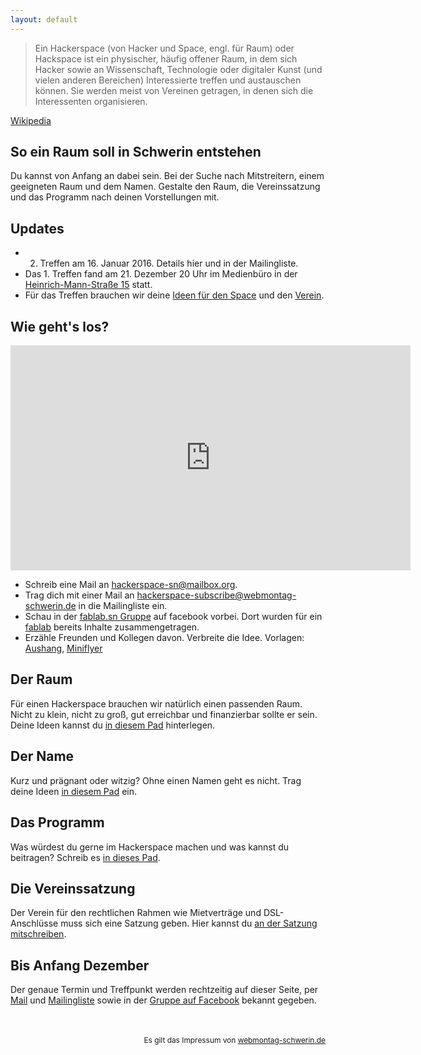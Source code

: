 ```yaml
---
layout: default
---
```


> Ein Hackerspace (von Hacker und Space, engl. für Raum) oder Hackspace ist ein physischer, häufig offener Raum, in dem sich Hacker sowie an Wissenschaft, Technologie oder digitaler Kunst (und vielen anderen Bereichen) Interessierte treffen und austauschen können. Sie werden meist von Vereinen getragen, in denen sich die Interessenten organisieren.

[Wikipedia](https://de.wikipedia.org/wiki/Hackerspace)

## So ein Raum soll in Schwerin entstehen

Du kannst von Anfang an dabei sein. Bei der Suche nach Mitstreitern, einem geeigneten Raum und dem Namen.
Gestalte den Raum, die Vereinssatzung und das Programm nach deinen Vorstellungen mit.

## Updates

* 2. Treffen am 16. Januar 2016. Details hier und in der Mailingliste.
* Das 1. Treffen fand am 21. Dezember 20 Uhr im Medienbüro in der [Heinrich-Mann-Straße 15](http://osm.org/go/0NASsid6w?node=2440228384) statt.
* Für das Treffen brauchen wir deine [Ideen für den Space](https://pad.systemli.org/p/hacksn-raum) und den [Verein](https://pad.systemli.org/p/hacksn-satzung).

## Wie geht's los?

<iframe width="640" height="360" src="https://www.youtube-nocookie.com/embed/WkiX7R1-kaY?rel=0&amp;controls=0" frameborder="0" allowfullscreen></iframe>

* Schreib eine Mail an [hackerspace-sn@mailbox.org](mailto:hackerspace-sn@mailbox.org).
* Trag dich mit einer Mail an [hackerspace-subscribe@webmontag-schwerin.de](mailto:hackerspace-subscribe@webmontag-schwerin.de) in die Mailingliste ein.
* Schau in der [fablab.sn Gruppe](https://www.facebook.com/groups/411294885691851) auf facebook vorbei. Dort wurden für ein [fablab](https://de.wikipedia.org/wiki/FabLab) bereits Inhalte zusammengetragen.
* Erzähle Freunden und Kollegen davon. Verbreite die Idee. Vorlagen: [Aushang](/hackerspace-abreisser.pdf), [Miniflyer](/hackerspace-miniflyer.pdf)

## Der Raum

Für einen Hackerspace brauchen wir natürlich einen passenden Raum. Nicht zu klein, nicht zu groß, gut erreichbar und finanzierbar sollte er sein.
Deine Ideen kannst du [in diesem Pad](https://pad.systemli.org/p/hacksn-raum) hinterlegen.

## Der Name

Kurz und prägnant oder witzig? Ohne einen Namen geht es nicht. Trag deine Ideen [in diesem Pad](https://pad.systemli.org/p/hacksn-raum) ein.

## Das Programm

Was würdest du gerne im Hackerspace machen und was kannst du beitragen? Schreib es [in dieses Pad](https://pad.systemli.org/p/hacksn-raum).

## Die Vereinssatzung

Der Verein für den rechtlichen Rahmen wie Mietverträge und DSL-Anschlüsse muss sich eine Satzung geben. Hier kannst du [an der Satzung mitschreiben](https://pad.systemli.org/p/hacksn-satzung).

## Bis Anfang Dezember

Der genaue Termin und Treffpunkt werden rechtzeitig auf dieser Seite, per [Mail](mailto:hackerspace-sn@mailbox.org) und [Mailingliste](hackerspace-subscribe@webmontag-schwerin.de) sowie in der [Gruppe auf Facebook](https://www.facebook.com/groups/411294885691851) bekannt gegeben.

<p style="text-align:right; font-size:85%; margin-top:3rem;">Es gilt das Impressum von <a href="http://webmontag-schwerin.de/#kontakt">webmontag-schwerin.de</a></p>
